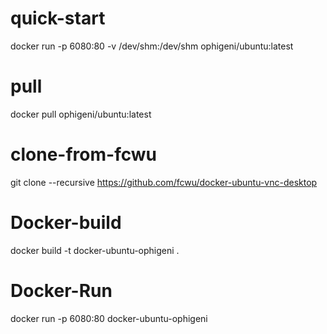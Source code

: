 # quick-start

docker run -p 6080:80 -v /dev/shm:/dev/shm ophigeni/ubuntu:latest

# pull

docker pull ophigeni/ubuntu:latest

# clone-from-fcwu

git clone --recursive https://github.com/fcwu/docker-ubuntu-vnc-desktop

# Docker-build

docker build -t docker-ubuntu-ophigeni .

# Docker-Run

docker run -p 6080:80 docker-ubuntu-ophigeni
